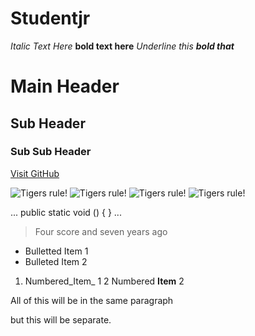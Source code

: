 # Studentjr

_Italic Text Here_
**bold text here**
_Underline this **bold that**_

# Main Header 

## Sub Header 

### Sub Sub Header 

[Visit GitHub](http://github.com)

![Tigers rule!](http://upload.wikimedia.org/wikipedia/commons/5/56/Tiger.50.jpg)
![Tigers rule!](http://upload.wikimedia.org/wikipedia/commons/5/56/Tiger.50.jpg)
![Tigers rule!](http://upload.wikimedia.org/wikipedia/commons/5/56/Tiger.50.jpg)
![Tigers rule!](http://upload.wikimedia.org/wikipedia/commons/5/56/Tiger.50.jpg)



...
public static void () {
}
...

> Four score and seven years ago 
- Bulletted Item 1 
- Bulleted Item 2 
1. Numbered_Item_ 1 
2 Numbered **Item** 2 

All of this 
will be in the same paragraph 

but this will be separate. 

